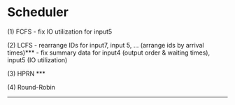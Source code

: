 # Scheduler


(1) FCFS
    - fix IO utilization for input5 


(2) LCFS
    - rearrange IDs for input7, input 5, ... (arrange ids by arrival times)***
    - fix summary data for input4 (output order & waiting times), input5 (IO utilization)


(3) HPRN ***


(4) Round-Robin 


--------------------------------------------------------